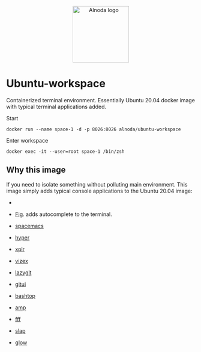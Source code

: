 <p align="center">
  <img src="https://github.com/bluxmit/alnoda-workspaces/blob/main/img/Alnoda-white.svg" alt="Alnoda logo" width="150">
</p> 

# Ubuntu-workspace
Containerized terminal environment. Essentially Ubuntu 20.04 docker image with typical terminal applications added.

Start

```
docker run --name space-1 -d -p 8026:8026 alnoda/ubuntu-workspace
```

Enter workspace

```
docker exec -it --user=root space-1 /bin/zsh
```

## Why this image

If you need to isolate something without polluting main environment. This image simply adds typical console applications to 
the Ubuntu 20.04 image:

- 

- [Fig](https://github.com/withfig/autocomplete). adds autocomplete to the terminal.
- [spacemacs](https://www.spacemacs.org/)
- [hyper](https://github.com/vercel/hyper)
- [xplr](https://github.com/sayanarijit/xplr)
- [vizex](https://github.com/bexxmodd/vizex)
- [lazygit](https://github.com/jesseduffield/lazygit)
- [gitui](https://github.com/extrawurst/gitui)
- [bashtop](https://github.com/aristocratos/bashtop)
- [amp](https://github.com/jmacdonald/amp)
- [fff](https://github.com/dylanaraps/fff)
- [slap](https://github.com/slap-editor/slap)
- [glow](https://github.com/charmbracelet/glow)